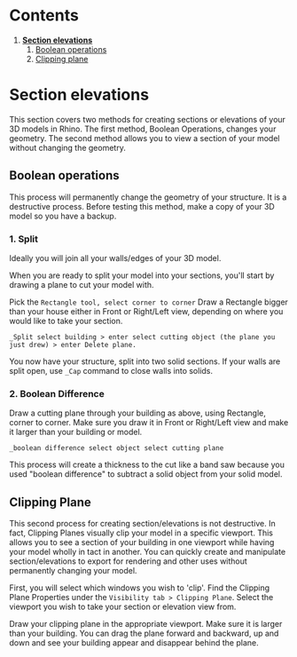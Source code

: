 # Contents
1. [**Section elevations**](#section-elevations)
    1. [Boolean operations](#boolean-operations)
    2. [Clipping plane](#clipping-plane)

# Section elevations
This section covers two methods for creating sections or elevations of your 3D models in Rhino.
The first method, Boolean Operations, changes your geometry.
The second method allows you to view a section of your model without changing the geometry.

## Boolean operations
This process will permanently change the geometry of your structure. It is a destructive process.
Before testing this method, make a copy of your 3D model so you have a backup.

### 1. Split

Ideally you will join all your walls/edges of your 3D model.

When you are ready to split your model into your sections, you'll start by drawing
a plane to cut your model with.

Pick the `Rectangle tool, select corner to corner`
Draw a Rectangle bigger than your house either in Front or Right/Left view, depending on
where you would like to take your section.

``_Split
select building > enter
select cutting object (the plane you just drew) > enter
Delete plane.``

You now have your structure, split into two solid sections.
If your walls are split open, use `_Cap` command to close walls into solids.

### 2. Boolean Difference

Draw a cutting plane through your building as above, using Rectangle, corner to corner.
Make sure you draw it in Front or Right/Left view and make it larger than your building or model.

``_boolean difference
select object
select cutting plane``

This process will create a thickness to the cut like a band saw because you used "boolean difference"
to subtract a solid object from your solid model.

## Clipping Plane

This second process for creating section/elevations is not destructive. In fact,
Clipping Planes visually clip your model in a specific viewport. This allows you to see a
section of your building in one viewport while having your model
wholly in tact in another. You can quickly create and manipulate section/elevations
to export for rendering and other uses without permanently changing your model.

First, you will select which windows you wish to 'clip'. Find the Clipping Plane Properties
under the `Visibility tab > Clipping Plane`. Select the viewport you wish to take your
section or elevation view from.

Draw your clipping plane in the appropriate viewport. Make sure it is larger than your building.
You can drag the plane forward and backward, up and down and see your building appear and
disappear behind the plane.
